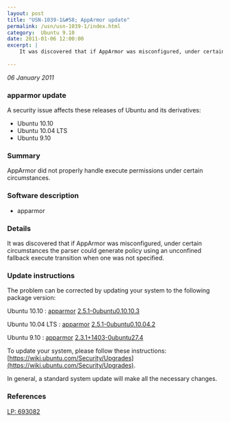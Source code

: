 ```yaml
---
layout: post
title: "USN-1039-1&#58; AppArmor update"
permalink: /usn/usn-1039-1/index.html
category:  Ubuntu 9.10
date: 2011-01-06 12:00:00
excerpt: |
    It was discovered that if AppArmor was misconfigured, under certain circumstances the parser could generate policy using an unconfined fallback execute transition when one was not specified. 
    
--- 
```

 
 

*06 January 2011*

### apparmor update

A security issue affects these releases of Ubuntu and its derivatives:

* Ubuntu 10.10
* Ubuntu 10.04 LTS
* Ubuntu 9.10

### Summary

AppArmor did not properly handle execute permissions under certain circumstances.

### Software description

* apparmor 

### Details

It was discovered that if AppArmor was misconfigured, under certain circumstances the parser could generate policy using an unconfined fallback execute transition when one was not specified. 

### Update instructions

The problem can be corrected by updating your system to the following package version:

Ubuntu 10.10
 : [apparmor](https://launchpad.net/ubuntu/+source/apparmor) <span> [2.5.1-0ubuntu0.10.10.3](https://launchpad.net/ubuntu/+source/apparmor/2.5.1-0ubuntu0.10.10.3) </span> 

Ubuntu 10.04 LTS
 : [apparmor](https://launchpad.net/ubuntu/+source/apparmor) <span> [2.5.1-0ubuntu0.10.04.2](https://launchpad.net/ubuntu/+source/apparmor/2.5.1-0ubuntu0.10.04.2) </span> 

Ubuntu 9.10
 : [apparmor](https://launchpad.net/ubuntu/+source/apparmor) <span> [2.3.1+1403-0ubuntu27.4](https://launchpad.net/ubuntu/+source/apparmor/2.3.1+1403-0ubuntu27.4) </span> 

To update your system, please follow these instructions: [https://wiki.ubuntu.com/Security/Upgrades](https://wiki.ubuntu.com/Security/Upgrades).

In general, a standard system update will make all the necessary changes. 

### References

 
 [LP: 693082](https://launchpad.net/bugs/693082)
 

